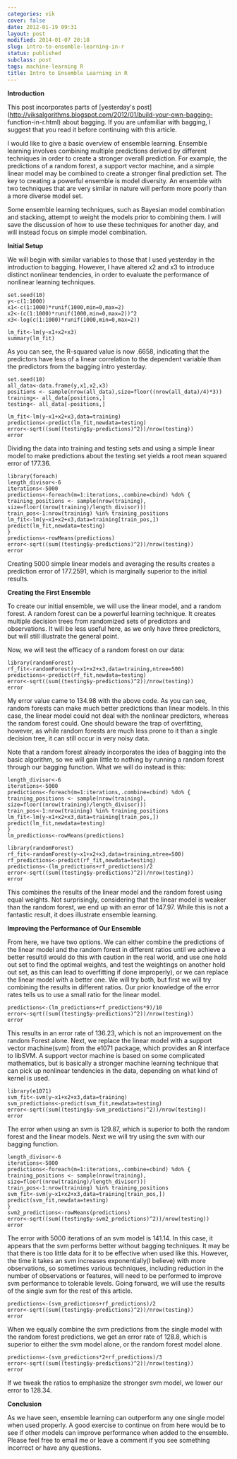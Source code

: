 ```yaml
---
categories: vik
cover: false
date: 2012-01-19 09:31
layout: post
modified: 2014-01-07 20:18
slug: intro-to-ensemble-learning-in-r
status: published
subclass: post
tags: machine-learning R
title: Intro to Ensemble Learning in R
---
```


**Introduction**  
  
This post incorporates parts of [yesterday's
post](http://viksalgorithms.blogspot.com/2012/01/build-your-own-bagging-
function-in-r.html) about bagging. If you are unfamiliar with bagging, I
suggest that you read it before continuing with this article.  
  
I would like to give a basic overview of ensemble learning. Ensemble learning
involves combining multiple predictions derived by different techniques in
order to create a stronger overall prediction. For example, the predictions of
a random forest, a support vector machine, and a simple linear model may be
combined to create a stronger final prediction set. The key to creating a
powerful ensemble is model diversity. An ensemble with two techniques that are
very similar in nature will perform more poorly than a more diverse model set.  
  
Some ensemble learning techniques, such as Bayesian model combination and
stacking, attempt to weight the models prior to combining them. I will save
the discussion of how to use these techniques for another day, and will
instead focus on simple model combination.  
  
**Initial Setup**  
  
We will begin with similar variables to those that I used yesterday in the
introduction to bagging. However, I have altered x2 and x3 to introduce
distinct nonlinear tendencies, in order to evaluate the performance of
nonlinear learning techniques.  

    
    
      
    set.seed(10)  
    y<-c(1:1000)  
    x1<-c(1:1000)*runif(1000,min=0,max=2)  
    x2<-(c(1:1000)*runif(1000,min=0,max=2))^2  
    x3<-log(c(1:1000)*runif(1000,min=0,max=2))  
      
    lm_fit<-lm(y~x1+x2+x3)  
    summary(lm_fit)  
    

As you can see, the R-squared value is now .6658, indicating that the
predictors have less of a linear correlation to the dependent variable than
the predictors from the bagging intro yesterday.

    
    
      
    set.seed(10)  
    all_data<-data.frame(y,x1,x2,x3)  
    positions <- sample(nrow(all_data),size=floor((nrow(all_data)/4)*3))  
    training<- all_data[positions,]  
    testing<- all_data[-positions,]  
      
    lm_fit<-lm(y~x1+x2+x3,data=training)  
    predictions<-predict(lm_fit,newdata=testing)  
    error<-sqrt((sum((testing$y-predictions)^2))/nrow(testing))  
    error  
    

Dividing the data into training and testing sets and using a simple linear
model to make predictions about the testing set yields a root mean squared
error of 177.36.  

    
    
      
    library(foreach)  
    length_divisor<-6  
    iterations<-5000  
    predictions<-foreach(m=1:iterations,.combine=cbind) %do% {  
    training_positions <- sample(nrow(training), size=floor((nrow(training)/length_divisor)))  
    train_pos<-1:nrow(training) %in% training_positions  
    lm_fit<-lm(y~x1+x2+x3,data=training[train_pos,])  
    predict(lm_fit,newdata=testing)  
    }  
    predictions<-rowMeans(predictions)  
    error<-sqrt((sum((testing$y-predictions)^2))/nrow(testing))  
    error  
    

Creating 5000 simple linear models and averaging the results creates a
prediction error of 177.2591, which is marginally superior to the initial
results.  
  
**Creating the First Ensemble**  
  
To create our initial ensemble, we will use the linear model, and a random
forest. A random forest can be a powerful learning technique. It creates
multiple decision trees from randomized sets of predictors and observations.
It will be less useful here, as we only have three predictors, but will still
illustrate the general point.  
  
Now, we will test the efficacy of a random forest on our data:

    
    
      
    library(randomForest)  
    rf_fit<-randomForest(y~x1+x2+x3,data=training,ntree=500)  
    predictions<-predict(rf_fit,newdata=testing)  
    error<-sqrt((sum((testing$y-predictions)^2))/nrow(testing))  
    error  
    

My error value came to 134.98 with the above code. As you can see, random
forests can make much better predictions than linear models. In this case, the
linear model could not deal with the nonlinear predictors, whereas the random
forest could. One should beware the trap of overfitting, however, as while
random forests are much less prone to it than a single decision tree, it can
still occur in very noisy data.  
  
Note that a random forest already incorporates the idea of bagging into the
basic algorithm, so we will gain little to nothing by running a random forest
through our bagging function. What we will do instead is this:

    
    
      
    length_divisor<-6  
    iterations<-5000  
    predictions<-foreach(m=1:iterations,.combine=cbind) %do% {  
    training_positions <- sample(nrow(training), size=floor((nrow(training)/length_divisor)))  
    train_pos<-1:nrow(training) %in% training_positions  
    lm_fit<-lm(y~x1+x2+x3,data=training[train_pos,])  
    predict(lm_fit,newdata=testing)  
    }  
    lm_predictions<-rowMeans(predictions)  
      
    library(randomForest)  
    rf_fit<-randomForest(y~x1+x2+x3,data=training,ntree=500)  
    rf_predictions<-predict(rf_fit,newdata=testing)  
    predictions<-(lm_predictions+rf_predictions)/2  
    error<-sqrt((sum((testing$y-predictions)^2))/nrow(testing))  
    error  
    

This combines the results of the linear model and the random forest using
equal weights. Not surprisingly, considering that the linear model is weaker
than the random forest, we end up with an error of 147.97. While this is not a
fantastic result, it does illustrate ensemble learning.  
  
**Improving the Performance of Our Ensemble**  
  
From here, we have two options. We can either combine the predictions of the
linear model and the random forest in different ratios until we achieve a
better result(I would do this with caution in the real world, and use one hold
out set to find the optimal weights, and test the weightings on another hold
out set, as this can lead to overfitting if done improperly), or we can
replace the linear model with a better one. We will try both, but first we
will try combining the results in different ratios. Our prior knowledge of the
error rates tells us to use a small ratio for the linear model.  
  

    
    
      
    predictions<-(lm_predictions+rf_predictions*9)/10  
    error<-sqrt((sum((testing$y-predictions)^2))/nrow(testing))  
    error  
    

This results in an error rate of 136.23, which is not an improvement on the
random Forest alone. Next, we replace the linear model with a support vector
machine(svm) from the e1071 package, which provides an R interface to libSVM.
A support vector machine is based on some complicated mathematics, but is
basically a stronger machine learning technique that can pick up nonlinear
tendencies in the data, depending on what kind of kernel is used.  

    
    
      
    library(e1071)  
    svm_fit<-svm(y~x1+x2+x3,data=training)  
    svm_predictions<-predict(svm_fit,newdata=testing)  
    error<-sqrt((sum((testing$y-svm_predictions)^2))/nrow(testing))  
    error  
    

The error when using an svm is 129.87, which is superior to both the random
forest and the linear models. Next we will try using the svm with our bagging
function.

    
    
      
    length_divisor<-6  
    iterations<-5000  
    predictions<-foreach(m=1:iterations,.combine=cbind) %do% {  
    training_positions <- sample(nrow(training), size=floor((nrow(training)/length_divisor)))  
    train_pos<-1:nrow(training) %in% training_positions  
    svm_fit<-svm(y~x1+x2+x3,data=training[train_pos,])  
    predict(svm_fit,newdata=testing)  
    }  
    svm2_predictions<-rowMeans(predictions)  
    error<-sqrt((sum((testing$y-svm2_predictions)^2))/nrow(testing))  
    error  
    

The error with 5000 iterations of an svm model is 141.14. In this case, it
appears that the svm performs better without bagging techniques. It may be
that there is too little data for it to be effective when used like this.
However, the time it takes an svm increases exponentially(I believe) with more
observations, so sometimes various techniques, including reduction in the
number of observations or features, will need to be performed to improve svm
performance to tolerable levels. Going forward, we will use the results of the
single svm for the rest of this article.

    
    
      
    predictions<-(svm_predictions+rf_predictions)/2  
    error<-sqrt((sum((testing$y-predictions)^2))/nrow(testing))  
    error  
    

When we equally combine the svm predictions from the single model with the
random forest predictions, we get an error rate of 128.8, which is superior to
either the svm model alone, or the random forest model alone.

    
    
      
    predictions<-(svm_predictions*2+rf_predictions)/3  
    error<-sqrt((sum((testing$y-predictions)^2))/nrow(testing))  
    error  
    

If we tweak the ratios to emphasize the stronger svm model, we lower our error
to 128.34.  
  
**Conclusion**  
  
As we have seen, ensemble learning can outperform any one single model when
used properly. A good exercise to continue on from here would be to see if
other models can improve performance when added to the ensemble. Please feel
free to email me or leave a comment if you see something incorrect or have any
questions.